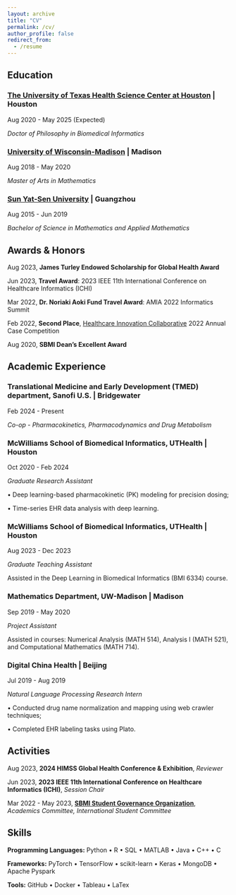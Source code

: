 ```yaml
---
layout: archive
title: "CV"
permalink: /cv/
author_profile: false
redirect_from:
  - /resume
---
```



## Education

### [The University of Texas Health Science Center at Houston](https://www.uth.edu/) | Houston                               

Aug 2020 - May 2025 (Expected)

*Doctor of Philosophy in Biomedical Informatics* 


### [University of Wisconsin-Madison](https://www.wisc.edu/) | Madison                               

Aug 2018 - May 2020

*Master of Arts in Mathematics*


### [Sun Yat-Sen University](https://www.sysu.edu.cn/sysuen/) | Guangzhou                                      

Aug 2015 - Jun 2019

*Bachelor of Science in Mathematics and Applied Mathematics*


## Awards & Honors

Aug 2023, **James Turley Endowed Scholarship for Global Health Award**

Jun 2023, **Travel Award**: 2023 IEEE 11th International Conference on Healthcare Informatics (ICHI)

Mar 2022, **Dr. Noriaki Aoki Fund Travel Award**: AMIA 2022 Informatics Summit

Feb 2022, **Second Place**, [Healthcare Innovation Collaborative](https://www.txhic.com/) 2022 Annual Case Competition

Aug 2020, **SBMI Dean’s Excellent Award**


## Academic Experience                                  

### Translational Medicine and Early Development (TMED) department, Sanofi U.S. | Bridgewater

Feb 2024 - Present

*Co-op - Pharmacokinetics, Pharmacodynamics and Drug Metabolism*

### McWilliams School of Biomedical Informatics, UTHealth | Houston

Oct 2020 - Feb 2024

*Graduate Research Assistant*

• Deep learning-based pharmacokinetic (PK) modeling for precision dosing;

• Time-series EHR data analysis with deep learning.

### McWilliams School of Biomedical Informatics, UTHealth | Houston

Aug 2023 - Dec 2023

*Graduate Teaching Assistant*

Assisted in the Deep Learning in Biomedical Informatics (BMI 6334) course.

### Mathematics Department, UW-Madison | Madison

Sep 2019 - May 2020

*Project Assistant*

Assisted in courses: Numerical Analysis (MATH 514), Analysis I (MATH 521), and Computational Mathematics (MATH 714). 


### Digital China Health | Beijing 

Jul 2019 - Aug 2019

*Natural Language Processing Research Intern*

• Conducted drug name normalization and mapping using web crawler techniques;

• Completed EHR labeling tasks using Plato.

## Activities

Aug 2023, **2024 HIMSS Global Health Conference & Exhibition**, *Reviewer*

Jun 2023, **2023 IEEE 11th International Conference on Healthcare Informatics (ICHI)**, *Session Chair*

Mar 2022 - May 2023, **[SBMI Student Governance Organization](https://sbmi.uth.edu/current-students/sgo.htm)**, *Academics Committee, International Student Committee*



## Skills

**Programming Languages:** Python • R • SQL • MATLAB • Java • C++ • C

**Frameworks:** PyTorch • TensorFlow • scikit-learn • Keras • MongoDB • Apache Pyspark

**Tools:** GitHub • Docker • Tableau • LaTex
